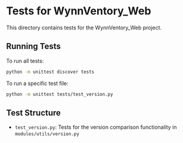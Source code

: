 # Tests for WynnVentory_Web

This directory contains tests for the WynnVentory_Web project.

## Running Tests

To run all tests:

```bash
python -m unittest discover tests
```

To run a specific test file:

```bash
python -m unittest tests/test_version.py
```

## Test Structure

- `test_version.py`: Tests for the version comparison functionality in `modules/utils/version.py`